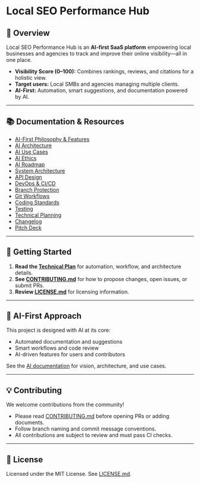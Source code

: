 # Local SEO Performance Hub

## 🚀 Overview
Local SEO Performance Hub is an **AI-first SaaS platform** empowering local businesses and agencies to track and improve their online visibility—all in one place.

- **Visibility Score (0–100):** Combines rankings, reviews, and citations for a holistic view.
- **Target users:** Local SMBs and agencies managing multiple clients.
- **AI-First:** Automation, smart suggestions, and documentation powered by AI.

---

## 📚 Documentation & Resources

- [AI-First Philosophy & Features](docs/ai/ai_overview.md)
- [AI Architecture](docs/ai/ai_architecture.md)
- [AI Use Cases](docs/ai/ai_use_cases.md)
- [AI Ethics](docs/ai/ai_ethics.md)
- [AI Roadmap](docs/ai/ai_roadmap.md)
- [System Architecture](docs/architecture/system_overview.md)
- [API Design](docs/architecture/api_design.md)
- [DevOps & CI/CD](docs/devops/ci_cd.md)
- [Branch Protection](docs/conventions/branch_protection.md)
- [Git Workflows](docs/conventions/git_workflows.md)
- [Coding Standards](docs/conventions/coding_standards.md)
- [Testing](docs/conventions/testing.md)
- [Technical Planning](docs/planning/plan_technical.md)
- [Changelog](docs/changelog/CHANGELOG.md)
- [Pitch Deck](assets/pitch_deck/pitch_deck.md)

---

## 🧭 Getting Started

1. **Read the [Technical Plan](docs/planning/plan_technical.md)** for automation, workflow, and architecture details.
2. **See [CONTRIBUTING.md](CONTRIBUTING.md)** for how to propose changes, open issues, or submit PRs.
3. **Review [LICENSE.md](LICENSE.md)** for licensing information.

---

## 🤖 AI-First Approach

This project is designed with AI at its core:
- Automated documentation and suggestions
- Smart workflows and code review
- AI-driven features for users and contributors

See the [AI documentation](docs/ai/ai_overview.md) for vision, architecture, and use cases.

---

## 💡 Contributing

We welcome contributions from the community!
- Please read [CONTRIBUTING.md](CONTRIBUTING.md) before opening PRs or adding documents.
- Follow branch naming and commit message conventions.
- All contributions are subject to review and must pass CI checks.

---

## 📄 License

Licensed under the MIT License. See [LICENSE.md](LICENSE.md).